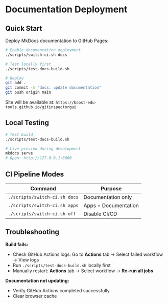 # Documentation Deployment

## Quick Start

Deploy MkDocs documentation to GitHub Pages:

```bash
# Enable documentation deployment
./scripts/switch-ci.sh docs

# Test locally first
./scripts/test-docs-build.sh

# Deploy
git add .
git commit -m "docs: update documentation"
git push origin main
```

Site will be available at: `https://boost-edu-tools.github.io/gitinspectorgui`

## Local Testing

```bash
# Test build
./scripts/test-docs-build.sh

# Live preview during development
mkdocs serve
# Open: http://127.0.0.1:8000
```

## CI Pipeline Modes

| Command                       | Purpose              |
| ----------------------------- | -------------------- |
| `./scripts/switch-ci.sh docs` | Documentation only   |
| `./scripts/switch-ci.sh apps` | Apps + Documentation |
| `./scripts/switch-ci.sh off`  | Disable CI/CD        |

## Troubleshooting

**Build fails:**
- Check GitHub Actions logs: Go to **Actions** tab → Select failed workflow → View logs
- Run `./scripts/test-docs-build.sh` locally first
- Manually restart: **Actions** tab → Select workflow → **Re-run all jobs**

**Documentation not updating:**
- Verify GitHub Actions completed successfully
- Clear browser cache
